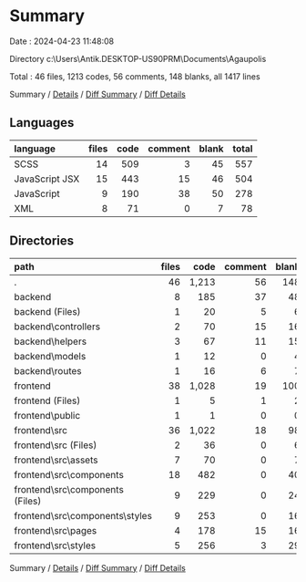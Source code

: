 # Summary

Date : 2024-04-23 11:48:08

Directory c:\\Users\\Antik.DESKTOP-US90PRM\\Documents\\Agaupolis

Total : 46 files,  1213 codes, 56 comments, 148 blanks, all 1417 lines

Summary / [Details](details.md) / [Diff Summary](diff.md) / [Diff Details](diff-details.md)

## Languages
| language | files | code | comment | blank | total |
| :--- | ---: | ---: | ---: | ---: | ---: |
| SCSS | 14 | 509 | 3 | 45 | 557 |
| JavaScript JSX | 15 | 443 | 15 | 46 | 504 |
| JavaScript | 9 | 190 | 38 | 50 | 278 |
| XML | 8 | 71 | 0 | 7 | 78 |

## Directories
| path | files | code | comment | blank | total |
| :--- | ---: | ---: | ---: | ---: | ---: |
| . | 46 | 1,213 | 56 | 148 | 1,417 |
| backend | 8 | 185 | 37 | 48 | 270 |
| backend (Files) | 1 | 20 | 5 | 6 | 31 |
| backend\\controllers | 2 | 70 | 15 | 16 | 101 |
| backend\\helpers | 3 | 67 | 11 | 15 | 93 |
| backend\\models | 1 | 12 | 0 | 4 | 16 |
| backend\\routes | 1 | 16 | 6 | 7 | 29 |
| frontend | 38 | 1,028 | 19 | 100 | 1,147 |
| frontend (Files) | 1 | 5 | 1 | 2 | 8 |
| frontend\\public | 1 | 1 | 0 | 0 | 1 |
| frontend\\src | 36 | 1,022 | 18 | 98 | 1,138 |
| frontend\\src (Files) | 2 | 36 | 0 | 6 | 42 |
| frontend\\src\\assets | 7 | 70 | 0 | 7 | 77 |
| frontend\\src\\components | 18 | 482 | 0 | 40 | 522 |
| frontend\\src\\components (Files) | 9 | 229 | 0 | 24 | 253 |
| frontend\\src\\components\\styles | 9 | 253 | 0 | 16 | 269 |
| frontend\\src\\pages | 4 | 178 | 15 | 16 | 209 |
| frontend\\src\\styles | 5 | 256 | 3 | 29 | 288 |

Summary / [Details](details.md) / [Diff Summary](diff.md) / [Diff Details](diff-details.md)